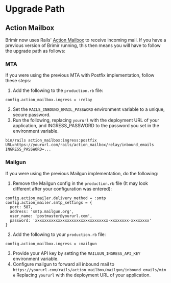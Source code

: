 # Upgrade Path

## Action Mailbox
Brimir now uses Rails' [Action Mailbox](https://guides.rubyonrails.org/action_mailbox_basics.html) to receive incoming mail. If you have a previous version of Brimir running, this then means you will have to follow the upgrade path as follows:

### MTA
If you were using the previous MTA with Postfix implementation, follow these steps:

1. Add the following to the `production.rb` file:
```
config.action_mailbox.ingress = :relay
```
2. Set the `RAILS_INBOUND_EMAIL_PASSWORD` environment variable to a unique, secure password.
3. Run the following, replacing `yoururl` with the deployment URL of your application, and INGRESS_PASSWORD to the password you set in the environment variable. 
```
bin/rails action_mailbox:ingress:postfix URL=https://yoururl.com/rails/action_mailbox/relay/inbound_emails INGRESS_PASSWORD=...
```

### Mailgun
If you were using the previous Mailgun implementation, do the following:

1. Remove the Mailgun config in the `production.rb` file (It may look different after your configuration was entered):
```
config.action_mailer.delivery_method = :smtp
config.action_mailer.smtp_settings = {
  port: 587,
  address: 'smtp.mailgun.org',
  user_name: 'postmaster@yoururl.com',
  password: 'xxxxxxxxxxxxxxxxxxxxxxxxxxxxxxxx-xxxxxxxx-xxxxxxxx'
}
```
2. Add the following to your `production.rb` file:
```
config.action_mailbox.ingress = :mailgun
```
3. Provide your API key by setting the `MAILGUN_INGRESS_API_KEY` environment variable.
4. Configure mailgun to forward all inbound mail to `https://yoururl.com/rails/action_mailbox/mailgun/inbound_emails/mime` Replacing `yoururl` with the deployment URL of your application.